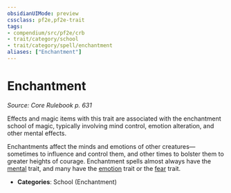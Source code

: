```yaml
---
obsidianUIMode: preview
cssclass: pf2e,pf2e-trait
tags:
- compendium/src/pf2e/crb
- trait/category/school
- trait/category/spell/enchantment
aliases: ["Enchantment"]
---
```

# Enchantment  
*Source: Core Rulebook p. 631*  

Effects and magic items with this trait are associated with the enchantment school of magic, typically involving mind control, emotion alteration, and other mental effects.

Enchantments affect the minds and emotions of other creatures—sometimes to influence and control them, and other times to bolster them to greater heights of courage. Enchantment spells almost always have the [mental](mental.md) trait, and many have the [emotion](emotion.md) trait or the [fear](rules/traits/fear.md) trait.

- **Categories**: School (Enchantment)